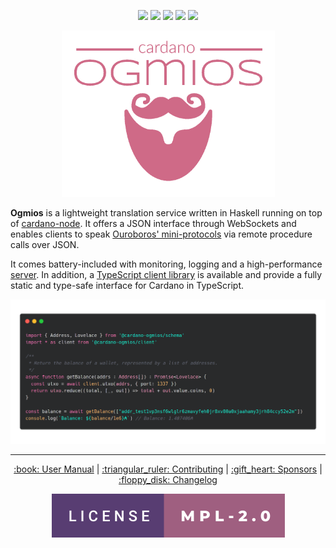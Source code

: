 <p align="center">
<a href='https://github.com/cardanosolutions/ogmios/actions?query=workflow%3A"Continuous Integration"'><img src="https://img.shields.io/github/workflow/status/cardanosolutions/ogmios/Continuous Integration?style=for-the-badge&label=build"/></a> <a href="https://hub.docker.com/r/cardanosolutions"><img src="https://img.shields.io/github/workflow/status/cardanosolutions/ogmios/Docker?style=for-the-badge&label=docker"/></a> <a href='https://github.com/cardanosolutions/ogmios/actions?query=workflow%3A"Nix"'><img src="https://img.shields.io/github/workflow/status/cardanosolutions/ogmios/Nix?style=for-the-badge&label=Nix"/></a> <a href='https://github.com/cardanosolutions/ogmios/actions?query=workflow%3A"User Guide"'><img src="https://img.shields.io/github/workflow/status/cardanosolutions/ogmios/User Guide?style=for-the-badge&label=User guide"/></a> <a href='https://github.com/cardanosolutions/ogmios/actions?query=workflow%3A"User Guide"'><img src="https://img.shields.io/github/workflow/status/cardanosolutions/ogmios/User Guide?style=for-the-badge&label=Nightly"/></a>
  </table>
</p>

<p align="center">
  <img src="server/static/assets/logo.png" height=266 width=341 alt="ogmios" />
</p>

**Ogmios** is a lightweight translation service written in Haskell running on top of [cardano-node](https://github.com/input-output-hk/cardano-node/). It offers a JSON interface through WebSockets and enables clients to speak [Ouroboros' mini-protocols](https://hydra.iohk.io/build/1070091/download/1/network.pdf#chapter.3) via remote procedure calls over JSON. 

It comes battery-included with monitoring, logging and a high-performance [server](./server#readme). In addition, a [TypeScript client library](./clients/TypeScript#readme) is available and provide a fully static and type-safe interface for Cardano in TypeScript.

<p align="center">
  <img src=".github/preview.png" alt="Ogmios TypeScript Client Preview">
</p>

<hr/>

<p align="center">
  <a href="https://cardanosolutions.github.io/ogmios">:book: User Manual</a>
  |
  <a href="CONTRIBUTING.md">:triangular_ruler: Contributing</a>
  |
  <a href="SPONSORS.md">:gift_heart: Sponsors</a>
  |
  <a href="CHANGELOG.md">:floppy_disk: Changelog</a>
</p>

<p align="center"><a href="https://github.com/cardanosolutions/ogmios/blob/master/LICENSE"><img src=".github/license.svg" alt="license=MPL-2.0" /></a></p>
